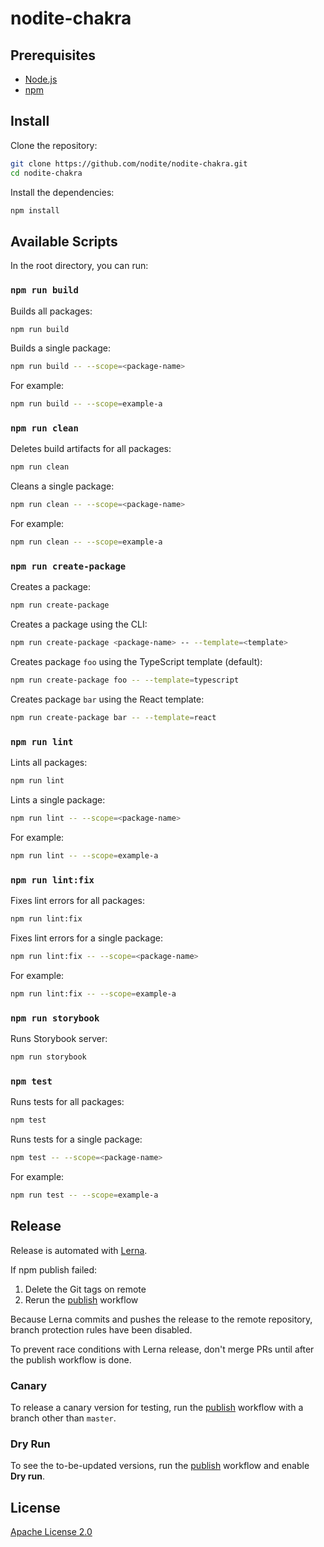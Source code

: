# nodite-chakra

## Prerequisites

- [Node.js](https://nodejs.org/)
- [npm](https://docs.npmjs.com/downloading-and-installing-node-js-and-npm)

## Install

Clone the repository:

```sh
git clone https://github.com/nodite/nodite-chakra.git
cd nodite-chakra
```

Install the dependencies:

```sh
npm install
```

## Available Scripts

In the root directory, you can run:

### `npm run build`

Builds all packages:

```sh
npm run build
```

Builds a single package:

```sh
npm run build -- --scope=<package-name>
```

For example:

```sh
npm run build -- --scope=example-a
```

### `npm run clean`

Deletes build artifacts for all packages:

```sh
npm run clean
```

Cleans a single package:

```sh
npm run clean -- --scope=<package-name>
```

For example:

```sh
npm run clean -- --scope=example-a
```

### `npm run create-package`

Creates a package:

```sh
npm run create-package
```

Creates a package using the CLI:

```sh
npm run create-package <package-name> -- --template=<template>
```

Creates package `foo` using the TypeScript template (default):

```sh
npm run create-package foo -- --template=typescript
```

Creates package `bar` using the React template:

```sh
npm run create-package bar -- --template=react
```

### `npm run lint`

Lints all packages:

```sh
npm run lint
```

Lints a single package:

```sh
npm run lint -- --scope=<package-name>
```

For example:

```sh
npm run lint -- --scope=example-a
```

### `npm run lint:fix`

Fixes lint errors for all packages:

```sh
npm run lint:fix
```

Fixes lint errors for a single package:

```sh
npm run lint:fix -- --scope=<package-name>
```

For example:

```sh
npm run lint:fix -- --scope=example-a
```

### `npm run storybook`

Runs Storybook server:

```sh
npm run storybook
```

### `npm test`

Runs tests for all packages:

```sh
npm test
```

Runs tests for a single package:

```sh
npm test -- --scope=<package-name>
```

For example:

```sh
npm run test -- --scope=example-a
```

## Release

Release is automated with [Lerna](https://lerna.js.org/).

If npm publish failed:

1. Delete the Git tags on remote
2. Rerun the [publish](https://github.com/nodite/nodite-chakra/actions/workflows/publish.yml) workflow

Because Lerna commits and pushes the release to the remote repository, branch protection rules have been disabled.

To prevent race conditions with Lerna release, don't merge PRs until after the publish workflow is done.

### Canary

To release a canary version for testing, run the [publish](https://github.com/nodite/nodite-chakra/actions/workflows/publish.yml) workflow with a branch other than `master`.

### Dry Run

To see the to-be-updated versions, run the [publish](https://github.com/nodite/nodite-chakra/actions/workflows/publish.yml) workflow and enable **Dry run**.

## License

[Apache License 2.0](LICENSE)
